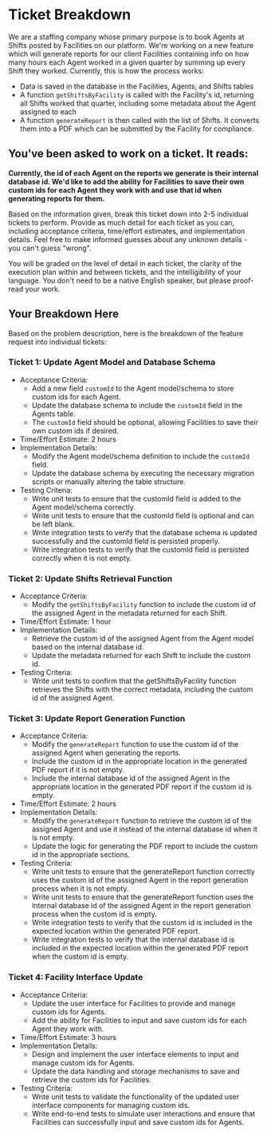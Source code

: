 # Ticket Breakdown

We are a staffing company whose primary purpose is to book Agents at Shifts posted by Facilities on our platform. We're working on a new feature which will generate reports for our client Facilities containing info on how many hours each Agent worked in a given quarter by summing up every Shift they worked. Currently, this is how the process works:

- Data is saved in the database in the Facilities, Agents, and Shifts tables
- A function `getShiftsByFacility` is called with the Facility's id, returning all Shifts worked that quarter, including some metadata about the Agent assigned to each
- A function `generateReport` is then called with the list of Shifts. It converts them into a PDF which can be submitted by the Facility for compliance.

## You've been asked to work on a ticket. It reads:

**Currently, the id of each Agent on the reports we generate is their internal database id. We'd like to add the ability for Facilities to save their own custom ids for each Agent they work with and use that id when generating reports for them.**

Based on the information given, break this ticket down into 2-5 individual tickets to perform. Provide as much detail for each ticket as you can, including acceptance criteria, time/effort estimates, and implementation details. Feel free to make informed guesses about any unknown details - you can't guess "wrong".

You will be graded on the level of detail in each ticket, the clarity of the execution plan within and between tickets, and the intelligibility of your language. You don't need to be a native English speaker, but please proof-read your work.

## Your Breakdown Here

Based on the problem description, here is the breakdown of the feature request into individual tickets:

### Ticket 1: Update Agent Model and Database Schema

- Acceptance Criteria:
  - Add a new field `customId` to the Agent model/schema to store custom ids for each Agent.
  - Update the database schema to include the `customId` field in the Agents table.
  - The `customId` field should be optional, allowing Facilities to save their own custom ids if desired.
- Time/Effort Estimate: 2 hours
- Implementation Details:
  - Modify the Agent model/schema definition to include the `customId` field.
  - Update the database schema by executing the necessary migration scripts or manually altering the table structure.
- Testing Criteria:
  - Write unit tests to ensure that the customId field is added to the Agent model/schema correctly.
  - Write unit tests to ensure that the customId field is optional and can be left blank.
  - Write integration tests to verify that the database schema is updated successfully and the customId field is persisted properly.
  - Write integration tests to verify that the customId field is persisted correctly when it is not empty.

### Ticket 2: Update Shifts Retrieval Function

- Acceptance Criteria:
  - Modify the `getShiftsByFacility` function to include the custom id of the assigned Agent in the metadata returned for each Shift.
- Time/Effort Estimate: 1 hour
- Implementation Details:
  - Retrieve the custom id of the assigned Agent from the Agent model based on the internal database id.
  - Update the metadata returned for each Shift to include the custom id.
- Testing Criteria:
  - Write unit tests to confirm that the getShiftsByFacility function retrieves the Shifts with the correct metadata, including the custom id of the assigned Agent.

### Ticket 3: Update Report Generation Function

- Acceptance Criteria:
  - Modify the `generateReport` function to use the custom id of the assigned Agent when generating the reports.
  - Include the custom id in the appropriate location in the generated PDF report if it is not empty.
  - Include the internal database id of the assigned Agent in the appropriate location in the generated PDF report if the custom id is empty.
- Time/Effort Estimate: 2 hours
- Implementation Details:
  - Modify the `generateReport` function to retrieve the custom id of the assigned Agent and use it instead of the internal database id when it is not empty.
  - Update the logic for generating the PDF report to include the custom id in the appropriate sections.
- Testing Criteria:
  - Write unit tests to ensure that the generateReport function correctly uses the custom id of the assigned Agent in the report generation process when it is not empty.
  - Write unit tests to ensure that the generateReport function uses the internal database id of the assigned Agent in the report generation process when the custom id is empty.
  - Write integration tests to verify that the custom id is included in the expected location within the generated PDF report.
  - Write integration tests to verify that the internal database id is included in the expected location within the generated PDF report when the custom id is empty.

### Ticket 4: Facility Interface Update

- Acceptance Criteria:
  - Update the user interface for Facilities to provide and manage custom ids for Agents.
  - Add the ability for Facilities to input and save custom ids for each Agent they work with.
- Time/Effort Estimate: 3 hours
- Implementation Details:
  - Design and implement the user interface elements to input and manage custom ids for Agents.
  - Update the data handling and storage mechanisms to save and retrieve the custom ids for Facilities.
- Testing Criteria:
  - Write unit tests to validate the functionality of the updated user interface components for managing custom ids.
  - Write end-to-end tests to simulate user interactions and ensure that Facilities can successfully input and save custom ids for Agents.
